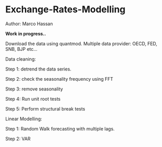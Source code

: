 # Exchange-Rates-Modelling

Author: Marco Hassan

**Work in progress..**

Download the data using quantmod. Multiple data provider: OECD, FED, SNB, BJP etc...

Data cleaning:

Step 1: detrend the data series.

Step 2: check the seasonality frequency using FFT

Step 3: remove seasonality

Step 4: Run unit root tests

Step 5: Perform structural break tests

Linear Modelling:

Step 1: Random Walk forecasting with multiple lags.

Step 2: VAR 

